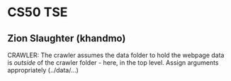 # CS50 TSE
## Zion Slaughter (khandmo)

CRAWLER:
The crawler assumes the data folder to hold the webpage data is *outside* of the crawler folder - here, in the
top level. Assign arguments appropriately (../data/...)
